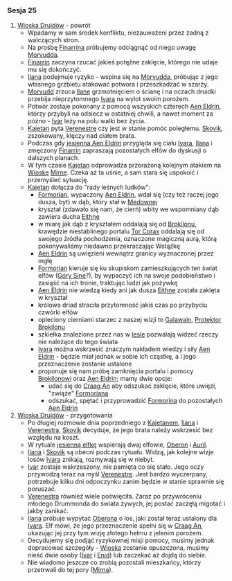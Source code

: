 ### Sesja 25
1. [Wioska Druidów](#l_wioska) - powrót
    * Wpadamy w sam środek konfliktu, niezauważeni przez żadną z walczących stron.
    * Na prośbę [Finarrina](#p_druid_finarrin) próbujemy odciągnąć od niego uwagę [Morvudda](#b_bizoktor).
    * [Finarrin](#p_druid_finarrin) zaczyna rzucać jakieś potężne zaklęcie, którego nie udaje mu się dokończyć.
    * [Ilana](#g_ilana) podejmuje ryzyko - wspina się na [Morvudda](#b_bizoktor), próbując z jego własnego grzbietu atakować potwora i przeszkadzać w szarży.
    * [Morvudd](#b_bizoktor) zrzuca [Ilanę](#g_ilana) grzmotnięciem o ścianę i na oczach druidki przebija nieprzytomnego [Ivara](#p_ivar) na wylot swoim porożem.
    * Potwór zostaje pokonany z pomocą wszyskich czterech [Aen Eldrin](#r_aen_eldrin), którzy przybyli na odsiecz w ostatniej chwili, a nawet moment za późno - [Ivar](#p_ivar) leży na polu walki bez życia.
    * [Kajetan](#g_kajetan) pyta [Verenestrę](#p_verenestra) czy jest w stanie pomóc poległemu. [Skovik](#p_skovik), zszokowany, klęczy nad ciałem brata.
    * Podczas gdy [jesienna Aen Eldrin](#p_verenestra) przygląda się ciału [Ivara](#p_ivar), [Ilana](#g_ilana) i zmęczony [Finarrin](#p_druid_finarrin) zapraszają pozostałych elfów do dyskusji o dalszych planach.
    * W tym czasie [Kajetan](#g_kajetan) odprowadza przerażoną kolejnym atakiem na [Wioskę](#l_wioska) [Mirnę](#p_mirna). Czeka aż ta uśnie, a sam stara się uspokoić i przemyśleć sytuację.
    * [Kajetan](#g_kajetan) dołącza do "rady leśnych ludków":
        * [Formorian](#p_formorian), wypaczony [Aen Eldrin](#r_aen_eldrin), wdał się (czy też raczej jego dusza, byt) w dąb, który stał w [Medownej](#l_medowna)
        * kryształ (zdawało się nam, że cierń) wbity we wspomniany dąb zawiera ducha [Eithne](#p_eithne)
        * w miarę jak dąb z kryształem oddalają się od [Brokilonu](#l_brokilon), krawędzie niestablinego portalu [Tor Corax](r_tor_corax) oddalają się od swojego źródła pochodzenia, oznaczone magiczną aurą, którą pokonywaliśmy niedawno przekraczając Wstążkę
        * [Aen Eldrin](#r_aen_eldrin) są uwięzieni wewnątrz granicy wyznaczonej przez mgłę
        * [Formorian](#p_formorian) kieruje się ku skupiskom zamieszkujących ten świat elfów ([Góry Sine](#l_gory_sine)?), by wypaczyć ich na swoje podobieństwo i zasiąść na ich tronie, traktując ludzi jak pożywkę
        * [Aen Eldrin](#r_aen_eldrin) nie wiedzą kiedy ani jak dusza [Eithne](#p_eithne) została zaklęta w kryształ
        * królowa driad straciła przytomność jakiś czas po przybyciu czwórki elfów
        * opleciony cierniami starzec z naszej wizji to [Galawain](#p_galawain), [Protektor Brokilonu](#b_bizoktor)
        * szkiełka znalezione przez nas w [lesie](#l_brokilon) pozwalają widzeć rzeczy nie należące do tego świata
        * [Ivara](#p_ivar) można wskrzesić znaczym nakładem wiedzy i siły [Aen Eldrin](#r_aen_eldrin) - będzie miał jednak w sobie ich cząstkę, a i jego przeznaczenie zostanie ustalone
        * proponuje się nam próbę zamknięcia portalu i pomocy [Brokilonowi](#l_brokilon) oraz [Aen Eldrin](#r_aen_eldrin); mamy dwie opcje:
            - udać się do [Craag An](#l_craag_an) aby odszukać zaklęcie, które uwięzi, "zwiąże" [Formoriana](#p_formorian)
            - odszukać, spętać i przyprowadzić [Formorina](#p_formorian) do pozostałych [Aen Eldrin](#r_aen_eldrin)
2. [Wioska Druidów](#l_wioska) - przygotowania
    * Po długiej rozmowie dnia poprzedniego z [Kajetanem](#g_kajetan), [Ilaną](#g_ilana) i [Verenestrą](#p_verenestra), [Skovik](#p_skovik) decyduje, że jego brata należy wskrzesić bez względu na koszt.
    * W rytuale [jesienną elfkę](#p_verenestra) wspierają dwaj elfowie, [Oberon](#p_oberon) i [Auril](#p_auril).
    * [Ilana](#g_ilana) i [Skovik](#p_skovik) są obecni podczas rytuału. Widzą, jak kolejne wizje losów [Ivara](#p_ivar) znikają, rozmywają się w niebyt.
    * [Ivar](#p_ivar) zostaje wskrzeszony, nie pamięta co się stało. Jego oczy przywodzą teraz na myśl [Verenestrę](#p_verenestra). Jest bardzo wyczerpany, potrzebuje kilku dni odpoczynku zanim będzie w stanie sprawnie się poruszać.
    * [Verenestra](#p_verenestra) również wiele poświęciła. Zaraz po przywróceniu młodego Drummonda do świata żywych, jej postać zaczęłą migotać i jakby zanikać.
    * [Ilana](#g_ilana) próbuje wypytać [Oberona](#p_oberon) o los, jaki został teraz ustalony dla [Ivara](#p_ivar). Elf mówi, że jego przeznaczenie spełni się w [Craag An](#l_craag_an), ukazując jej przy tym wizję złotego hełmu z jelenim porożem.
    * Decydujemy się podjąć ryzykownej misji pomocy, musimy jednak dopracować szczegóły - [Wioska](#l_wioska) zostanie opuszczona, musimy nieść dwie osoby ([Ivar](#p_ivar) i [Enid](p_enid)) lub zaczekać aż dojdą do siebie.
    * Nie wiadomo jeszcze co zrobią pozostali mieszkańcy, którzy przetrwali do tej pory ([Mirna](#p_mirna)).